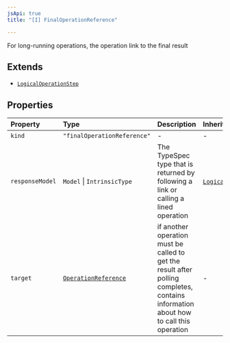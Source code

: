 ```yaml
---
jsApi: true
title: "[I] FinalOperationReference"

---
```

For long-running operations, the operation link to the final result

## Extends

- [`LogicalOperationStep`](LogicalOperationStep.md)

## Properties

| Property | Type | Description | Inherited from |
| :------ | :------ | :------ | :------ |
| `kind` | `"finalOperationReference"` | - | - |
| `responseModel` | `Model` \| `IntrinsicType` | The TypeSpec type that is returned by following a link or calling a lined operation | [`LogicalOperationStep`](LogicalOperationStep.md).`responseModel` |
| `target` | [`OperationReference`](OperationReference.md) | if another operation must be called to get the result after polling completes, contains information about how to call this operation | - |
